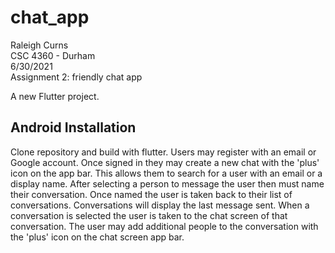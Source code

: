 # chat_app
Raleigh Curns  
CSC 4360 - Durham   
6/30/2021  
Assignment 2: friendly chat app  
  
A new Flutter project.

## Android Installation

Clone repository and build with flutter. Users may register with an email or Google account. Once signed in they may create a new chat with the 'plus' icon on the app bar. This allows them to search for a user with an email or a display name. After selecting a person to message the user then must name their conversation. Once named the user is taken back to their list of conversations. Conversations will display the last message sent. When a conversation is selected the user is taken to the chat screen of that conversation. The user may add additional people to the conversation with the 'plus' icon on the chat screen app bar. 
